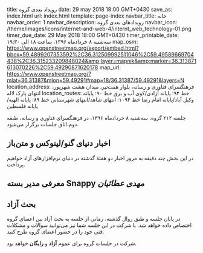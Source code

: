 title: رویداد بعدی گروه
date: 29 may 2018 18:00 GMT+0430
save_as: index.html
url: index.html
template: page-index
navbar_title: خانه
navbar_order: 1
navbar_description: رویدادهای بعدی گروه
navbar_icon: /theme/images/icons/internet-and-web-4/internt_web_technology-01.png
timer_due_date: 29 May 2018 18:00 GMT+0430
timer_printable_date: سه‌شنبه ۸ خردادماه ۱۳۹۶، ساعت ۱۸ الی ۱۹:۳۰
map_osm: https://www.openstreetmap.org/export/embed.html?bbox=59.4899207353592%2C36.312509992511046%2C59.49589669704438%2C36.315233209848024&amp;layer=mapnik&amp;marker=36.313871613070226%2C59.49290871620178
map_url: https://www.openstreetmap.org/?mlat=36.31387&mlon=59.49291#map=18/36.31387/59.49291&layers=N
location_address: فرهنگسرای فناوری و رسانه، بلوار هفت‌تیر، میدان هشت شهریور، انتهای پارک لاله 
location_routes:  خط ۹۴: پایانه آزادی/کوی آب و برق
    خط ۹۰: پایانه وکیل آباد/پایانه امام رضا
    خط ۱۰۹۴: انتهای شاهد/انتهای شهرستانی
    خط ۸۹: پایانه الهیه/پایانه فلسطین


جلسه ۲۱۲ گروه، سه‌شنبه ۸ خردادماه ۱۳۹۶، در فرهنگسرای فناوری و رسانه،
طبقه دوم،‌اتاق جلسات برگزار می‌شود.

## اخبار دنیای گنو/لینوکس و متن‌باز
در این بخش چند دقیقه به مرور اخبار دو هفتهٔ گذشته در دنیای نرم‌افزارهای
آزاد خواهیم پرداخت.

## معرفی مدیر بسته Snappy *مهدی عطائیان*

## بحث آزاد
در پایان جلسه و طبق روال گذشته، زمانی از جلسه به بحث آزاد بین اعضای گروه
اختصاص داده خواهد شد. با شرکت در این جلسه شما نیز می‌توانید سوالات و مشکلات
فنی خود را در حضور اعضای گروه طرح کنید.

شرکت در جلسات گروه برای عموم **آزاد** و **رایگان** خواهد بود.

[1]: {filename}/pages/contact.md
